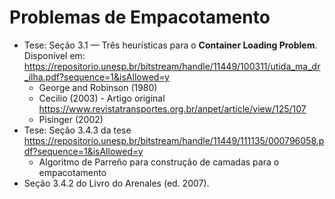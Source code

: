 # Problemas de Empacotamento

- Tese: Seção 3.1 — Três heurísticas para o **Container Loading Problem**. Disponível em: https://repositorio.unesp.br/bitstream/handle/11449/100311/utida_ma_dr_ilha.pdf?sequence=1&isAllowed=y
    - George and Robinson (1980)
    - Cecilio (2003) - Artigo original https://www.revistatransportes.org.br/anpet/article/view/125/107
    - Pisinger (2002)
- Tese: Seção 3.4.3 da tese https://repositorio.unesp.br/bitstream/handle/11449/111135/000796058.pdf?sequence=1&isAllowed=y
    - Algoritmo de Parreño para construção de camadas para o empacotamento
- Seção 3.4.2 do Livro do Arenales (ed. 2007).